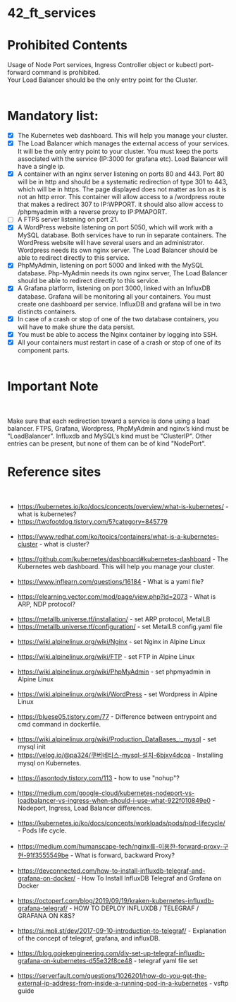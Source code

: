 # 42_ft_services<br>

# Prohibited Contents<br>
Usage of Node Port services, Ingress Controller object or kubectl port-forward command is prohibited.<br>
Your Load Balancer should be the only entry point for the Cluster.<br>
<br>
# Mandatory list:<br>
- [x] The Kubernetes web dashboard. This will help you manage your cluster.<br>
- [x] The Load Balancer which manages the external access of your services. It will be the only entry point to your cluster. You must keep the ports associated with the service (IP:3000 for grafana etc). Load Balancer will have a single ip.<br>
- [x] A container with an nginx server listening on ports 80 and 443. Port 80 will be in http and should be a systematic redirection of type 301 to 443, which will be in https. The page displayed does not matter as lon as it is not an http error. This container will allow access to a /wordpress route that makes a redirect 307 to IP:WPPORT. it should also allow access to /phpmyadmin with a reverse proxy to IP:PMAPORT.<br>
- [ ] A FTPS server listening on port 21.<br>
- [x] A WordPress website listening on port 5050, which will work with a MySQL database. Both services have to run in separate containers. The WordPress website will have several users and an administrator. Wordpress needs its own nginx server. The Load Balancer should be able to redirect directly to this service.<br>
- [x] PhpMyAdmin, listening on port 5000 and linked with the MySQL database. Php-MyAdmin needs its own nginx server, The Load Balancer should be able to redirect directly to this service.<br>
- [x] A Grafana platform, listening on port 3000, linked with an InfluxDB database. Grafana will be monitoring all your containers. You must create one dashboard per service. InfluxDB and grafana will be in two distincts containers.<br>
- [x] In case of a crash or stop of one of the two database containers, you will have to make shure the data persist.<br>
- [x] You must be able to access the Nginx container by logging into SSH.<br>
- [x] All your containers must restart in case of a crash or stop of one of its component parts.<br><br>

# Important Note<br><br>
Make sure that each redirection toward a service is done using a load balancer. FTPS, Grafana, Wordpress, PhpMyAdmin and nginx’s kind must be "LoadBalancer". Influxdb and MySQL’s kind must be "ClusterIP". Other entries can be present, but none of them can be of kind "NodePort".<br>

# Reference sites<br><br>
- <https://kubernetes.io/ko/docs/concepts/overview/what-is-kubernetes/> - what is kubernetes?<br>
- <https://twofootdog.tistory.com/5?category=845779><br><br>
- <https://www.redhat.com/ko/topics/containers/what-is-a-kubernetes-cluster> - what is cluster?<br><br>
- <https://github.com/kubernetes/dashboard#kubernetes-dashboard> - The Kubernetes web dashboard. This will help you manage your cluster.<br><br>
- <https://www.inflearn.com/questions/16184> - What is a yaml file?<br><br>
- <https://elearning.vector.com/mod/page/view.php?id=2073> - What is ARP, NDP protocol?<br><br>
- <https://metallb.universe.tf/installation/> - set ARP protocol, MetalLB<br>
- <https://metallb.universe.tf/configuration/> - set MetalLB config.yaml file <br><br>
- <https://wiki.alpinelinux.org/wiki/Nginx> - set Nginx in Alpine Linux<br><br>
- <https://wiki.alpinelinux.org/wiki/FTP> - set FTP in Alpine Linux<br><br>
- <https://wiki.alpinelinux.org/wiki/PhpMyAdmin> - set phpmyadmin in Alpine Linux<br><br>
- <https://wiki.alpinelinux.org/wiki/WordPress> - set Wordpress in Alpine Linux<br><br>
- <https://bluese05.tistory.com/77> - Difference between entrypoint and cmd command in dockerfile.<br><br>
- <https://wiki.alpinelinux.org/wiki/Production_DataBases_:_mysql> - set mysql init<br>
- <https://velog.io/@pa324/쿠버네티스-mysql-설치-6bjxv4dcoa> - Installing mysql on Kubernetes.<br><br>
- <https://jasontody.tistory.com/113> - how to use "nohup"?<br><br>
- <https://medium.com/google-cloud/kubernetes-nodeport-vs-loadbalancer-vs-ingress-when-should-i-use-what-922f010849e0> - Nodeport, Ingress, Load Balancer differences. <br><br>
- <https://kubernetes.io/ko/docs/concepts/workloads/pods/pod-lifecycle/> - Pods life cycle. <br><br>
- <https://medium.com/humanscape-tech/nginx를-이용한-forward-proxy-구현-91f3555549be> - What is forward, backward Proxy? <br><br>
- <https://devconnected.com/how-to-install-influxdb-telegraf-and-grafana-on-docker/> - How To Install InfluxDB Telegraf and Grafana on Docker<br><br>
- <https://octoperf.com/blog/2019/09/19/kraken-kubernetes-influxdb-grafana-telegraf/> - HOW TO DEPLOY INFLUXDB / TELEGRAF / GRAFANA ON K8S? <br><br>
- <https://si.mpli.st/dev/2017-09-10-introduction-to-telegraf/> - Explanation of the concept of telegraf, grafana, and influxDB. <br><br>
- <https://blog.gojekengineering.com/diy-set-up-telegraf-influxdb-grafana-on-kubernetes-d55e32f8ce48> - telegraf yaml file set <br><br>
- <https://serverfault.com/questions/1026201/how-do-you-get-the-external-ip-address-from-inside-a-running-pod-in-a-kubernetes> - vsftp guide<br><br>
